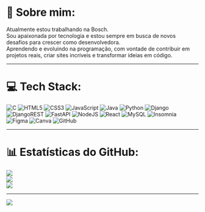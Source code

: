 # 💫 Sobre mim:

Atualmente estou trabalhando na Bosch.  
Sou apaixonada por tecnologia e estou sempre em busca de novos desafios para crescer como desenvolvedora.  
Aprendendo e evoluindo na programação, com vontade de contribuir em projetos reais, criar sites incríveis e transformar ideias em código.

---

# 💻 Tech Stack:

![C](https://img.shields.io/badge/c-%2300599C.svg?style=plastic&logo=c&logoColor=white) 
![HTML5](https://img.shields.io/badge/html5-%23E34F26.svg?style=plastic&logo=html5&logoColor=white) 
![CSS3](https://img.shields.io/badge/css3-%231572B6.svg?style=plastic&logo=css3&logoColor=white) 
![JavaScript](https://img.shields.io/badge/javascript-%23323330.svg?style=plastic&logo=javascript&logoColor=%23F7DF1E) 
![Java](https://img.shields.io/badge/java-%23ED8B00.svg?style=plastic&logo=openjdk&logoColor=white) 
![Python](https://img.shields.io/badge/python-3670A0?style=plastic&logo=python&logoColor=ffdd54) 
![Django](https://img.shields.io/badge/django-%23092E20.svg?style=plastic&logo=django&logoColor=white) 
![DjangoREST](https://img.shields.io/badge/DJANGO-REST-ff1709?style=plastic&logo=django&logoColor=white&color=ff1709&labelColor=gray) 
![FastAPI](https://img.shields.io/badge/FastAPI-005571?style=plastic&logo=fastapi) 
![NodeJS](https://img.shields.io/badge/node.js-6DA55F?style=plastic&logo=node.js&logoColor=white) 
![React](https://img.shields.io/badge/react-%2320232a.svg?style=plastic&logo=react&logoColor=%2361DAFB) 
![MySQL](https://img.shields.io/badge/mysql-4479A1.svg?style=plastic&logo=mysql&logoColor=white) 
![Insomnia](https://img.shields.io/badge/Insomnia-black?style=plastic&logo=insomnia&logoColor=5849BE) 
![Figma](https://img.shields.io/badge/figma-%23F24E1E.svg?style=plastic&logo=figma&logoColor=white) 
![Canva](https://img.shields.io/badge/Canva-%2300C4CC.svg?style=plastic&logo=Canva&logoColor=white) 
![GitHub](https://img.shields.io/badge/github-%23121011.svg?style=plastic&logo=github&logoColor=white)

---

# 📊 Estatísticas do GitHub:

![](https://github-readme-stats.vercel.app/api?username=Beatrizdutra18&theme=bear&hide_border=false&include_all_commits=true&count_private=true)<br/>
![](https://streak-stats.demolab.com?user=Beatrizdutra18&theme=bear&hide_border=false)<br/>
![](https://github-readme-stats.vercel.app/api/top-langs/?username=Beatrizdutra18&theme=bear&hide_border=false&include_all_commits=true&count_private=true&layout=compact)

---

[![](https://visitcount.itsvg.in/api?id=Beatrizdutra18&icon=0&color=0)](https://visitcount.itsvg.in)

<!-- Criado com carinho por Beatriz Dutra 💜 -->
